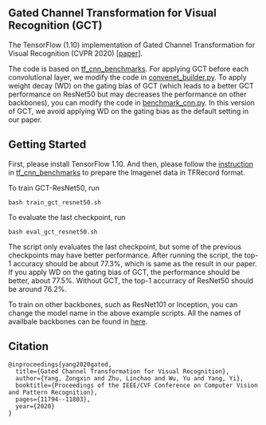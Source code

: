 ## Gated Channel Transformation for Visual Recognition (GCT)
The TensorFlow (1.10) implementation of Gated Channel Transformation for Visual Recognition (CVPR 2020) [[paper](http://openaccess.thecvf.com/content_CVPR_2020/papers/Yang_Gated_Channel_Transformation_for_Visual_Recognition_CVPR_2020_paper.pdf)].

The code is based on [tf_cnn_benchmarks](https://github.com/tensorflow/benchmarks/tree/master/scripts/tf_cnn_benchmarks). For applying GCT before each convolutional layer, we modify the code in [convenet_builder.py](https://github.com/z-x-yang/GCT/blob/db5c5d2feef10becc2203517b46160a07c0161f7/convnet_builder.py#L147). To apply weight decay (WD) on the gating bias of GCT (which leads to a better GCT performance on ResNet50 but may decreases the performance on other backbones), you can modify the code in [benchmark_cnn.py](https://github.com/z-x-yang/GCT/blob/e3e80ef93057a738ee1feeecce310ea8486e0521/benchmark_cnn.py#L2629). In this version of GCT, we avoid applying WD on the gating bias as the default setting in our paper.

## Getting Started
First, please install TensorFlow 1.10. And then, please follow the [instruction](https://github.com/tensorflow/models/tree/master/research/inception#getting-started) in [tf_cnn_benchmarks](https://github.com/awslabs/deeplearning-benchmark/tree/master/tensorflow_benchmark/tf_cnn_benchmarks) to prepare the Imagenet data in TFRecord format.

To train GCT-ResNet50, run
```
bash train_gct_resnet50.sh
```

To evaluate the last checkpoint, run
```
bash eval_gct_resnet50.sh
```
The script only evaluates the last checkpoint, but some of the previous checkpoints may have better performance. After running the script, the top-1 accuracy should be about 77.3%, which is same as the result in our paper. If you apply WD on the gating bias of GCT, the performance should be better, about 77.5%. Without GCT, the top-1 accurracy of ResNet50 should be around 76.2%.

To train on other backbones, such as ResNet101 or Inception, you can change the model name in the above example scripts. All the names of availbale backbones can be found in [here](https://github.com/z-x-yang/GCT/blob/59bba462bb2b9dd14425333625a2e59d6a5eb57d/models/model_config.py#L33).

## Citation
```
@inproceedings{yang2020gated,
  title={Gated Channel Transformation for Visual Recognition},
  author={Yang, Zongxin and Zhu, Linchao and Wu, Yu and Yang, Yi},
  booktitle={Proceedings of the IEEE/CVF Conference on Computer Vision and Pattern Recognition},
  pages={11794--11803},
  year={2020}
}
```



